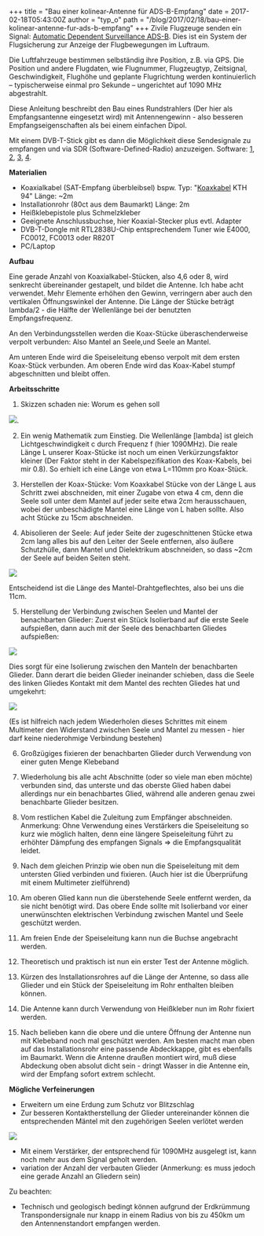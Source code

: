 +++
title = "Bau einer kolinear-Antenne für ADS-B-Empfang"
date = 2017-02-18T05:43:00Z
author = "typ_o"
path = "/blog/2017/02/18/bau-einer-kolinear-antenne-fur-ads-b-empfang"
+++
Zivile Flugzeuge senden ein Signal: [Automatic Dependent Surveillance
ADS-B](https://de.wikipedia.org/wiki/Automatic_Dependent_Surveillance).
Dies ist ein System der Flugsicherung zur Anzeige der Flugbewegungen im
Luftraum.

Die Luftfahrzeuge bestimmen selbständig ihre Position, z.B. via GPS. Die
Position und andere Flugdaten, wie Flugnummer, Flugzeugtyp, Zeitsignal,
Geschwindigkeit, Flughöhe und geplante Flugrichtung werden
kontinuierlich – typischerweise einmal pro Sekunde – ungerichtet auf
1090 MHz abgestrahlt.

Diese Anleitung beschreibt den Bau eines Rundstrahlers (Der hier als
Empfangsantenne eingesetzt wird) mit Antennengewinn - also besseren
Empfangseigenschaften als bei einem einfachen Dipol.

Mit einem DVB-T-Stick gibt es dann die Möglichkeit diese Sendesignale zu
empfangen und via SDR (Software-Defined-Radio) anzuzeigen. Software:
[1](http://osmocom.org/projects/sdr/wiki/rtl-sdr),
[2](https://github.com/steve-m/librtlsdr),
[3](https://github.com/MalcolmRobb/dump1090),
[4](https://aur.archlinux.org/packages/dump1090-git/).

**Materialien**

- Koaxialkabel (SAT-Empfang überbleibsel) bspw. Typ:
  \"[Koaxkabel](http://satco-europe.eu/de/Koaxkabel/Koaxkabel-KTH-94-100m-EasyBox2)
  KTH 94\" Länge: \~2m 
- Installationrohr (80ct aus dem Baumarkt) Länge: 2m
- Heißklebepistole plus Schmelzkleber
- Geeignete Anschlussbuchse, hier Koaxial-Stecker plus evtl. Adapter
- DVB-T-Dongle mit RTL2838U-Chip entsprechendem Tuner wie E4000,
  FC0012, FC0013 oder R820T
- PC/Laptop

**Aufbau**

Eine gerade Anzahl von Koaxialkabel-Stücken, also 4,6 oder 8, wird
senkrecht übereinander gestapelt, und bildet die Antenne. Ich habe acht
verwendet. Mehr Elemente erhöhen den Gewinn, verringern aber auch den
vertikalen Öffnungswinkel der Antenne. Die Länge der Stücke beträgt
lambda/2 - die Hälfte der Wellenlänge bei der benutzten
Empfangsfrequenz.

An den Verbindungsstellen werden die Koax-Stücke überaschenderweise
verpolt verbunden: Also Mantel an Seele,und Seele an Mantel.

Am unteren Ende wird die Speiseleitung ebenso verpolt mit dem ersten
Koax-Stück verbunden. Am oberen Ende wird das Koax-Kabel stumpf
abgeschnitten und bleibt offen.

**Arbeitsschritte**

1) Skizzen schaden nie: Worum es gehen soll

[![](/media/antennen_schema.serendipityThumb.png)](/media/antennen_schema.png).

2) Ein wenig Mathematik zum Einstieg. Die Wellenlänge \[lambda\] ist
gleich Lichtgeschwindigkeit c durch Frequenz f (hier 1090MHz). Die reale
Länge L unserer Koax-Stücke ist noch um einen Verkürzungsfaktor kleiner
(Der Faktor steht in der Kabelspezifikation des Koax-Kabels, bei mir
0.8). So erhielt ich eine Länge von etwa L=110mm pro Koax-Stück.

3) Herstellen der Koax-Stücke: Vom Koaxkabel Stücke von der Länge L aus
Schritt zwei abschneiden, mit einer Zugabe von etwa 4 cm, denn die Seele
soll unter dem Mantel auf jeder seite etwa 2cm herausschauen, wobei der
unbeschädigte Mantel eine Länge von L haben sollte. Also acht Stücke zu
15cm abschneiden.

4) Abisolieren der Seele: Auf jeder Seite der zugeschnittenen Stücke
etwa 2cm lang alles bis auf den Leiter der Seele entfernen, also äußere
Schutzhülle, dann Mantel und Dielektrikum abschneiden, so dass \~2cm der
Seele auf beiden Seiten steht.

[![](/media/antennen_vermessung.serendipityThumb.png)](/media/antennen_vermessung.png)

Entscheidend ist die Länge des Mantel-Drahtgeflechtes, also bei uns die
11cm.

5) Herstellung der Verbindung zwischen Seelen und Mantel der
benachbarten Glieder: Zuerst ein Stück Isolierband auf die erste Seele
aufspießen, dann auch mit der Seele des benachbarten Gliedes
aufspießen:

[![](/media/antennen_spiess_2.serendipityThumb.png)](/media/antennen_spiess_2.png)

Dies sorgt für eine Isolierung zwischen den Manteln der benachbarten
Glieder. Dann derart die beiden Glieder ineinander schieben, dass die
Seele des linken Gliedes Kontakt mit dem Mantel des rechten Gliedes hat
und umgekehrt:

[![](/media/antennen_mantel_2.serendipityThumb.png)](/media/antennen_mantel_2.png)

(Es ist hilfreich nach jedem Wiederholen dieses Schrittes mit einem
Multimeter den Widerstand zwischen Seele und Mantel zu messen - hier
darf keine niederohmige Verbindung bestehen)

6) Großzügiges fixieren der benachbarten Glieder durch Verwendung von
einer guten Menge Klebeband

7) Wiederholung bis alle acht Abschnitte (oder so viele man eben möchte)
verbunden sind, das unterste und das oberste Glied haben dabei
allerdings nur ein benachbartes Glied, während alle anderen genau zwei
benachbarte Glieder besitzen.

8) Vom restlichen Kabel die Zuleitung zum Empfänger abschneiden.
Anmerkung: Ohne Verwendung eines Verstärkers die Speiseleitung so kurz
wie möglich halten, denn eine längere Speiseleitung führt zu erhöhter
Dämpfung des empfangen Signals => die Empfangsqualität leidet.

9) Nach dem gleichen Prinzip wie oben nun die Speiseleitung mit dem
untersten Glied verbinden und fixieren. (Auch hier ist die Überprüfung
mit einem Multimeter zielführend)

10) Am oberen Glied kann nun die überstehende Seele entfernt werden, da
sie nicht benötigt wird. Das obere Ende sollte mit Isolierband vor einer
unerwünschten elektrischen Verbindung zwischen Mantel und Seele
geschützt werden.

11) Am freien Ende der Speiseleitung kann nun die Buchse angebracht
werden.

12) Theoretisch und praktisch ist nun ein erster Test der Antenne
möglich.

13) Kürzen des Installationsrohres auf die Länge der Antenne, so dass
alle Glieder und ein Stück der Speiseleitung im Rohr enthalten bleiben
können.

14) Die Antenne kann durch Verwendung von Heißkleber nun im Rohr fixiert
werden.

15) Nach belieben kann die obere und die untere Öffnung der Antenne nun
mit Klebeband noch mal geschützt werden. Am besten macht man oben auf
das Installationsrohr eine passende Abdeckkappe, gibt es ebenfalls im
Baumarkt. Wenn die Antenne draußen montiert wird, muß diese Abdeckung
oben absolut dicht sein - dringt Wasser in die Antenne ein, wird der
Empfang sofort extrem schlecht.

**Mögliche Verfeinerungen**

- Erweitern um eine Erdung zum Schutz vor Blitzschlag
- Zur besseren Kontaktherstellung der Glieder untereinander können die
entsprechenden Mäntel mit den zugehörigen Seelen verlötet werden

[![](/media/3782.serendipityThumb.jpg)](/media/3782.jpg)

- Mit einem Verstärker, der entsprechend für 1090MHz ausgelegt ist, kann
noch mehr aus dem Signal geholt werden.
- variation der Anzahl der verbauten Glieder (Anmerkung: es muss jedoch
eine gerade Anzahl an Gliedern sein)

Zu beachten:

- Technisch und geologisch bedingt können aufgrund der Erdkrümmung
Transpondersignale nur knapp in einem Radius von bis zu 450km um den
Antennenstandort empfangen werden.

